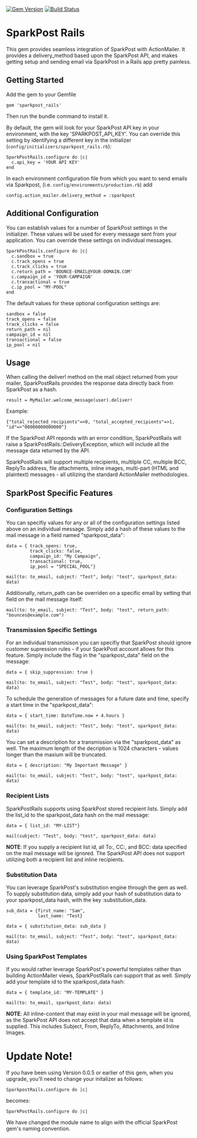 [![Gem Version](https://badge.fury.io/rb/sparkpost_rails.svg)](https://badge.fury.io/rb/sparkpost_rails)
[![Build Status](https://travis-ci.org/the-refinery/sparkpost_rails.svg?branch=master)](https://travis-ci.org/the-refinery/sparkpost_rails)

SparkPost Rails
===============

This gem provides seamless integration of SparkPost with ActionMailer. It provides a delivery_method based upon the SparkPost API, and
makes getting setup and sending email via SparkPost in a Rails app pretty painless.

Getting Started
---------------

Add the gem to your Gemfile

```
gem 'sparkpost_rails'
```

Then run the bundle command to install it.

By default, the gem will look for your SparkPost API key in your environment, with the key 'SPARKPOST_API_KEY'.  You can override this 
setting by identifying a different key in the initializer (`config/initializers/sparkpost_rails.rb`):

```
SparkPostRails.configure do |c|
  c.api_key = 'YOUR API KEY'
end
```

In each environment configuration file from which you want to send emails via Sparkpost, (i.e. `config/environments/production.rb`) add

```
config.action_mailer.delivery_method = :sparkpost
```

Additional Configuration
------------------------
You can establish values for a number of SparkPost settings in the initializer.  These values will be used for every message sent 
from your application.  You can override these settings on individual messages.

```
SparkPostRails.configure do |c|
  c.sandbox = true
  c.track_opens = true
  c.track_clicks = true
  c.return_path = 'BOUNCE-EMAIL@YOUR-DOMAIN.COM'
  c.campaign_id = 'YOUR-CAMPAIGN'
  c.transactional = true
  c.ip_pool = "MY-POOL"
end
```

The default values for these optional configuration settings are:

```
sandbox = false
track_opens = false
track_clicks = false
return_path = nil
campaign_id = nil
transactional = false
ip_pool = nil
```

Usage
-----
When calling the deliver! method on the mail object returned from your mailer, SparkPostRails provides the response data directly back
from SparkPost as a hash.

```
result = MyMailer.welcome_message(user).deliver!
```

Example:

```
{"total_rejected_recipients"=>0, "total_accepted_recipients"=>1, "id"=>"00000000000000"}
```

If the SparkPost API reponds with an error condition, SparkPostRails will raise a SparkPostRails::DeliveryException, which will include all the message
data returned by the API.

SparkPostRails will support multiple recipients, multilple CC, multiple BCC, ReplyTo address, file attachments, inline images, multi-part (HTML and plaintext) messages - 
all utilizing the standard ActionMailer methodologies.


SparkPost Specific Features
---------------------------

### Configuration Settings
You can specifiy values for any or all of the configuration settings listed above on an individual message.  Simply add a hash of these values
to the mail message in a field named "sparkpost_data":

```
data = { track_opens: true,
         track_clicks: false,
         campaign_id: "My Campaign",
         transactional: true,
         ip_pool = "SPECIAL_POOL"}

mail(to: to_email, subject: "Test", body: "test", sparkpost_data: data)
```

Additionally, return_path can be overriden on a specific email by setting that field on the mail message itself:

```
mail(to: to_email, subject: "Test", body: "test", return_path: "bounces@example.com")
```

### Transmission Specific Settings

For an individual transmisison you can specifiy that SparkPost should ignore customer supression rules - if your SparkPost account allows for this 
feature.  Simply include the flag in the "sparkpost_data" field on the message:

```
data = { skip_suppression: true }

mail(to: to_email, subject: "Test", body: "test", sparkpost_data: data)
```

To schedule the generation of messages for a future date and time, specify a start time in the "sparkpost_data":

```
data = { start_time: DateTime.now + 4.hours }

mail(to: to_email, subject: "Test", body: "test", sparkpost_data: data)
```

You can set a description for a transmission via the "sparkpost_data" as well.  The maximum length of the decription is 1024 characters - values
longer than the maxium will be truncated.

```
data = { description: "My Important Message" }

mail(to: to_email, subject: "Test", body: "test", sparkpost_data: data)
```

### Recipient Lists
SparkPostRails supports using SparkPost stored recipient lists.  Simply add the list_id to the sparkpost_data hash on the mail message:

```
data = { list_id: "MY-LIST"}

mail(subject: "Test", body: "test", sparkpost_data: data)
```

**NOTE**: If you supply a recipient list id, all To:, CC:, and BCC: data specified on the mail message will be ignored.  The SparkPost API does
not support utilizing both a recipient list and inline recipients.


### Substitution Data
You can leverage SparkPost's substitution engine through the gem as well.  To supply substitution data, simply add your hash of substitution data
to your sparkpost_data hash, with the key :substitution_data.

```
sub_data = {first_name: "Sam",
            last_name: "Test}

data = { substitution_data: sub_data }

mail(to: to_email, subject: "Test", body: "test", sparkpost_data: data)
```

### Using SparkPost Templates
If you would rather leverage SparkPost's powerful templates rather than building ActionMailer views, SparkPostRails can support that as well.  Simply
add your template id to the sparkpost_data hash:

```
data = { template_id: "MY-TEMPLATE" }

mail(to: to_email, sparkpost_data: data)
```

**NOTE**: All inline-content that may exist in your mail message will be ignored, as the SparkPost API does not accept that data when a template id is 
supplied.  This includes Subject, From, ReplyTo, Attachments, and Inline Images.


Update Note!
============

If you have been using Version 0.0.5 or earlier of this gem, when you upgrade, you'll need to 
change your initalizer as follows:

```
SparkpostRails.configure do |c|
```

becomes: 

```
SparkPostRails.configure do |c|
```

We have changed the module name to align with the official SparkPost gem's naming convention.
